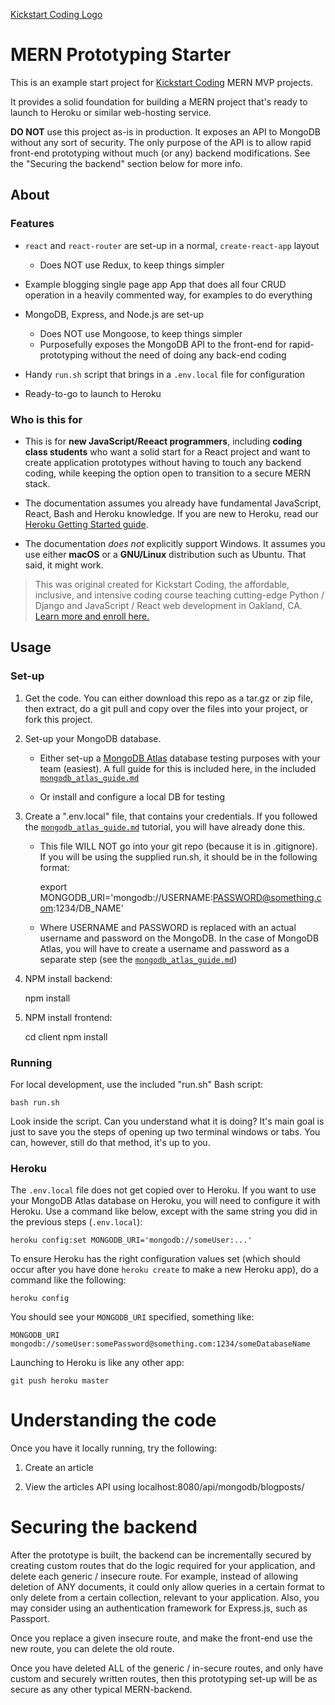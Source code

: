[Kickstart Coding Logo](./client/public/kickstart_coding_logo.png)

# MERN Prototyping Starter

This is an example start project for [Kickstart Coding](http://kickstartcoding.com/)
MERN MVP projects.

It provides a solid foundation for building a MERN project that's ready to
launch to Heroku or similar web-hosting service.

**DO NOT** use this project as-is in production. It exposes an API to MongoDB
without any sort of security. The only purpose of the API is to allow rapid
front-end prototyping without much (or any) backend modifications. See the
"Securing the backend" section below for more info.

## About

### Features

* `react` and `react-router` are set-up in a normal, `create-react-app` layout
    * Does NOT use Redux, to keep things simpler

* Example blogging single page app App that does all four CRUD operation in a
  heavily commented way, for examples to do everything

* MongoDB, Express, and Node.js are set-up
    * Does NOT use Mongoose, to keep things simpler
    * Purposefully exposes the MongoDB API to the front-end for
      rapid-prototyping without the need of doing any back-end coding

* Handy `run.sh` script that brings in a `.env.local` file for configuration

* Ready-to-go to launch to Heroku


### Who is this for

* This is for **new JavaScript/Reeact programmers**, including **coding class
  students** who want a solid start for a React project and want to create
  application prototypes without having to touch any backend coding, while
  keeping the option open to transition to a secure MERN stack.

* The documentation assumes you already have fundamental JavaScript, React, Bash
  and Heroku knowledge. If you are new to Heroku, read our [Heroku Getting
  Started guide](http://github.com/kickstartcoding/heroku-getting-started/).

* The documentation *does not* explicitly support Windows. It assumes you use
  either **macOS** or a **GNU/Linux** distribution such as Ubuntu. That said,
  it might work.

> This was original created for Kickstart Coding, the affordable,
> inclusive, and intensive coding course teaching cutting-edge Python /
> Django and JavaScript / React web development in Oakland, CA.
> [Learn more and enroll here.](http://kickstartcoding.com/?utm_source=github&utm_campaign=cheatsheets)

## Usage

### Set-up

1. Get the code. You can either download this repo as a tar.gz or zip file,
then extract, do a git pull and copy over the files into your project, or fork
this project.

2. Set-up your MongoDB database.

    - Either set-up a [MongoDB Atlas](https://cloud.mongodb.com) database
      testing purposes with your team (easiest). A full guide for this is
      included here, in the included
      [`mongodb_atlas_guide.md`](./mongodb_atlas_guide.md)

    - Or install and configure a local DB for testing

3. Create a ".env.local" file, that contains your credentials. If you followed
the [`mongodb_atlas_guide.md`](./mongodb_atlas_guide.md) tutorial, you will
have already done this.

    - This file WILL NOT go into your git repo (because it is in .gitignore).
      If you will be using the supplied run.sh, it should be in the following
      format:

        export MONGODB_URI='mongodb://USERNAME:PASSWORD@something.com:1234/DB_NAME'

    - Where USERNAME and PASSWORD is replaced with an actual username and
      password on the MongoDB. In the case of MongoDB Atlas, you will have to
      create a username and password as a separate step (see the
      [`mongodb_atlas_guide.md`](./mongodb_atlas_guide.md))

4. NPM install backend:

    npm install

5. NPM install frontend:

    cd client
    npm install


### Running

For local development, use the included "run.sh" Bash script:

    bash run.sh

Look inside the script. Can you understand what it is doing?  It's main goal is
just to save you the steps of opening up two terminal windows or tabs. You can,
however, still do that method, it's up to you.


### Heroku

The `.env.local` file does not get copied over to Heroku.  If you want to use
your MongoDB Atlas database on Heroku, you will need to configure it with
Heroku. Use a command like below, except with the same string you did in the
previous steps (`.env.local`):

    heroku config:set MONGODB_URI='mongodb://someUser:...'


To ensure Heroku has the right configuration values set (which should occur
after you have done `heroku create` to make a new Heroku app), do a command
like the following:


    heroku config

You should see your `MONGODB_URI` specified, something like:

    MONGODB_URI  mongodb://someUser:somePassword@something.com:1234/someDatabaseName 

Launching to Heroku is like any other app:

    git push heroku master


# Understanding the code

Once you have it locally running, try the following:

1. Create an article

2. View the articles API using localhost:8080/api/mongodb/blogposts/


# Securing the backend

After the prototype is built, the backend can be incrementally secured by
creating custom routes that do the logic required for your application, and
delete each generic / insecure route. For example, instead of allowing deletion
of ANY documents, it could only allow queries in a certain format to only
delete from a certain collection, relevant to your application. Also, you may
consider using an authentication framework for Express.js, such as Passport.

Once you replace a given insecure route, and make the front-end use the new
route, you can delete the old route.

Once you have deleted ALL of the generic / in-secure routes, and only have
custom and securely written routes, then this prototyping set-up will be as
secure as any other typical MERN-backend.


